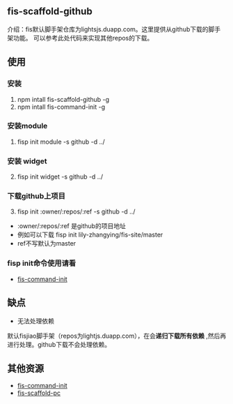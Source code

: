 ## fis-scaffold-github

介绍：fis默认脚手架仓库为lightsjs.duapp.com。这里提供从github下载的脚手架功能。
可以参考此处代码来实现其他repos的下载。

## 使用

### 安装
1. npm intall fis-scaffold-github -g
2. npm intall fis-command-init -g

### 安装module
1.  fisp init module -s github -d ../

### 安装 widget
2.  fisp init widget -s github -d ../

### 下载github上项目

3.  fisp init :owner/:repos/:ref -s github -d ../

* :owner/:repos/:ref 是github的项目地址
* 例如可以下载 fisp init lily-zhangying/fis-site/master
* ref不写默认为master

### fisp init命令使用请看
* [fis-command-init](https://github.com/xiangshouding/fis-command-init)

## 缺点

* 无法处理依赖

默认fisjiao脚手架（repos为lightjs.duapp.com），在会**递归下载所有依赖** ,然后再进行处理。github下载不会处理依赖。


## 其他资源

* [fis-command-init](https://github.com/xiangshouding/fis-command-init)
* [fis-scaffold-pc](https://github.com/xiangshouding/fis-scaffold-pc)
